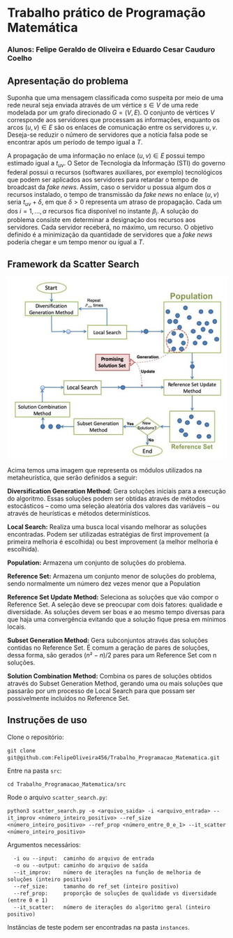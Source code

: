 # Trabalho prático de Programação Matemática
### Alunos: Felipe Geraldo de Oliveira e Eduardo Cesar Cauduro Coelho

## Apresentação do problema
Suponha que uma mensagem classificada como suspeita por meio de uma rede neural seja enviada através de um vértice $s ∈ V$ de uma rede modelada por um grafo direcionado $G = (V, E)$. O conjunto de vértices $V$ corresponde aos servidores que processam as informações, enquanto os arcos $(u, v) ∈ E$ são os enlaces de comunicação entre os servidores $u, v$. Deseja-se reduzir o número de servidores que a notícia falsa pode se encontrar após um período de tempo igual a $T$.

A propagação de uma informação no enlace $(u, v) ∈ E$ possui tempo estimado igual a $t_{uv}$. O Setor de Tecnologia da Informação (STI) do governo federal possui α recursos (softwares auxiliares, por exemplo) tecnológicos que podem ser aplicados aos servidores para retardar o tempo de broadcast da _fake news_. Assim, caso o servidor u possua algum dos $α$ recursos instalado, o tempo de transmissão da _fake news_ no enlace $(u, v)$ seria $t_{uv} + δ$, em que $δ > 0$ representa um atraso de propagação. Cada um dos $i = 1, ..., α$ recursos fica disponível no instante $β_i$.
A solução do problema consiste em determinar a designação dos recursos aos servidores. Cada servidor receberá, no máximo, um recurso. O objetivo definido é a minimização da quantidade de servidores que a _fake news_ poderia chegar e um tempo menor ou igual a $T$.

## Framework da Scatter Search
![Diagrama da Scatter Search](docs/img/diagram.jpg)

Acima temos uma imagem que representa os módulos utilizados na metaheurística, que serão definidos a seguir:

**Diversification Generation Method:** Gera soluções iniciais para a execução do algoritmo. Essas soluções podem ser obtidas através de métodos estocásticos – como uma seleção aleatória dos valores das variáveis – ou através de heurísticas e métodos determinísticos.

**Local Search:** Realiza uma busca local visando melhorar as soluções encontradas. Podem ser utilizadas estratégias de first improvement (a primeira melhoria é escolhida) ou best improvement (a melhor melhoria é escolhida).

**Population:** Armazena um conjunto de soluções do problema.

**Reference Set:** Armazena um conjunto menor de soluções do problema, sendo normalmente um número dez vezes menor que a Population

**Reference Set Update Method:** Seleciona as soluções que vão compor o Reference Set. A seleção deve se preocupar com dois fatores: qualidade e diversidade. As soluções devem ser boas e ao mesmo tempo diversas para que haja uma convergência evitando que a solução fique presa em mínimos locais.

**Subset Generation Method:** Gera subconjuntos através das soluções contidas no Reference Set. É comum a geração de pares de soluções, dessa forma, são gerados $(n²-n)/2$ pares para um Reference Set com n soluções.

**Solution Combination Method:** Combina os pares de soluções obtidos através do Subset Generation Method, gerando uma ou mais soluções que passarão por um processo de Local Search para que possam ser possivelmente incluídos no Reference Set.

## Instruções de uso
Clone o repositório:
```
git clone git@github.com:FelipeOliveira456/Trabalho_Programacao_Matematica.git
```

Entre na pasta `src`:
```
cd Trabalho_Programacao_Matematica/src
```

Rode o arquivo `scatter_search.py`:

```
python3 scatter_search.py -o <arquivo_saida> -i <arquivo_entrada> --it_improv <número_inteiro_positivo> --ref_size <número_inteiro_positivo> --ref_prop <número_entre_0_e_1> --it_scatter <número_inteiro_positivo>
```

Argumentos necessários:
```
  -i ou --input:  caminho do arquivo de entrada
  -o ou --output: caminho do arquivo de saída
  --it_improv:    número de iterações na função de melhoria de soluções (inteiro positivo)
  --ref_size:     tamanho do ref_set (inteiro positivo)
  --ref_prop:     proporção de soluções de qualidade vs diversidade (entre 0 e 1)
  --it_scatter:   número de iterações do algoritmo geral (inteiro positivo)
```

Instâncias de teste podem ser encontradas na pasta `instances`.